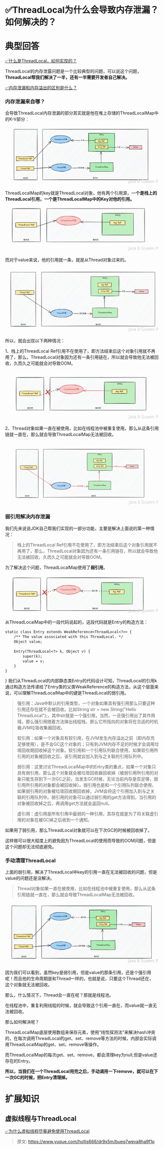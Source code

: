 # ✅ThreadLocal为什么会导致内存泄漏？如何解决的？


# 典型回答

[✅什么是ThreadLocal，如何实现的？](https://www.yuque.com/hollis666/dr9x5m/ihoye3?view=doc_embed)

ThreadLocal的内存泄露问题是一个比较典型的问题，可以说这个问题，**ThreadLocal帮我们解决了一半，还有一半需要开发者自己解决。**

[✅内存泄漏和内存溢出的区别是什么？](https://www.yuque.com/hollis666/dr9x5m/ge1k2i2aumhsgvbc?view=doc_embed)


### 内存泄漏来自哪？

会导致ThreadLocal内存泄漏的部分其实就是他在堆上存储的ThreadLocalMap中的K-V部分：
![image.png](./img/FLs31iDAI3QCcPn1/1688455648638-c0d80f68-d297-4ac4-9f64-8e733f14627b-898310.png)

ThreadLocalMap的key就是ThreadLocal对象，他有两个引用源，一**个是栈上的ThreadLocal引用，一个是ThreadLocalMap中的Key对他的引用。**
![image.png](./img/FLs31iDAI3QCcPn1/1703300494076-f8280388-b9d2-4463-a6d4-b798bd835138-114327.png)

而对于value来说，他的引用就一条，就是从Thread对象过来的。

![image.png](./img/FLs31iDAI3QCcPn1/1703300549782-8c52ff01-880f-44c2-9564-7bb1919bfcc4-722478.png)

所以，就会出现以下两种情况：

1、栈上的ThreadLocal Ref引用不在使用了，即方法结束后这个对象引用就不再用了，那么，ThreadLocal对象因为还有一条引用链在，所以就会导致他无法被回收，久而久之可能就会对导致OOM。

![image.png](./img/FLs31iDAI3QCcPn1/1703300619609-57783a8a-7da4-4813-b310-a34d9b4d3641-787078.png)

2、Thread对象如果一直在被使用，比如在线程池中被重复使用，那么从这条引用链就一直在，那么就会导致ThreadLocalMap无法被回收。

![image.png](./img/FLs31iDAI3QCcPn1/1703300655575-0cb5f021-ca9d-49b9-893d-7f4be614edd4-057472.png)


### 弱引用解决内存泄漏

我们先来说说JDK自己帮我们实现的一部分功能，主要是解决上面说的第一种情况：

> 栈上的ThreadLocal Ref引用不在使用了，即方法结束后这个对象引用就不再用了，那么，ThreadLocal对象因为还有一条引用链在，所以就会导致他无法被回收，久而久之可能就会对导致OOM。


为了解决这个问题，ThreadLocalMap使用了**弱引用**。

![image.png](./img/FLs31iDAI3QCcPn1/1703300791266-fd9e23ea-0cb7-434c-a389-131b7ed9cef0-176445.png)

从ThreadLocalMap中的一段代码说起的，这段代码就是Entry的构造方法：
  
```
static class Entry extends WeakReference<ThreadLocal<?>> {
    /** The value associated with this ThreadLocal. */
    Object value;

    Entry(ThreadLocal<?> k, Object v) {
        super(k);
        value = v;
    }
}
```
 }
我们从ThreadLocal的内部静态类Entry的代码设计可知，ThreadLocal的引用k通过构造方法传递给了Entry类的父类WeakReference的构造方法，从这个层面来说，可以理解ThreadLocalMap中的键是ThreadLocal的弱引用。

> 强引用：Java中默认的引用类型，一个对象如果具有强引用那么只要这种引用还存在就不会被回收。比如String str = new String("Hello ThreadLocal");，其中str就是一个强引用，当然，一旦强引用出了其作用域，那么强引用随着方法弹出线程栈，那么它所指向的对象将在合适的时机被JVM垃圾收集器回收。
> 
> 软引用：如果一个对象具有软引用，在JVM发生内存溢出之前（即内存充足够使用），是不会GC这个对象的；只有到JVM内存不足的时候才会调用垃圾回收期回收掉这个对象。软引用和一个引用队列联合使用，如果软引用所引用的对象被回收之后，该引用就会加入到与之关联的引用队列中。
> 
> 弱引用：这里讨论ThreadLocalMap中的Entry类的重点，如果一个对象只具有弱引用，那么这个对象就会被垃圾回收器回收掉（被弱引用所引用的对象只能生存到下一次GC之前，当发生GC时候，无论当前内存是否足够，弱引用所引用的对象都会被回收掉）。弱引用也是和一个引用队列联合使用，如果弱引用的对象被垃圾回收期回收掉，JVM会将这个引用加入到与之关联的引用队列中。弱引用的对象可以通过弱引用的get方法得到，当引用的对象被回收掉之后，再调用get方法就会返回null。
> 
> 虚引用：虚引用是所有引用中最弱的一种引用，其存在就是为了将关联虚引用的对象在被GC掉之后收到一个通知。


如果用了弱引用，那么ThreadLocal对象就可以在下次GC的时候被回收掉了。

这样做可以很大程度上的避免因为ThreadLocal的使用而导致的OOM问题，但是这个问题却无法彻底避免。


### 手动清理ThreadLocal

上面的弱引用，解决了ThreadLocal中key的引用一直在无法被回收的问题，但是value的问题还是没解决。

> Thread对象如果一直在被使用，比如在线程池中被重复使用，那么从这条引用链就一直在，那么就会导致ThreadLocalMap无法被回收。


![image.png](./img/FLs31iDAI3QCcPn1/1688455911220-b1033da7-8a0b-4f08-a083-f77f0bd2fc79-186402.png)

因为我们可以看到，虽然key是弱引用，但是value的那条引用，还是个强引用呢！而且他的生命周期是和Thread一样的，也就是说，只要这个Thread还在， 这个对象就无法被回收。

那么，什么情况下，Thread会一直在呢？那就是线程池。

在线程池中，重复利用线程的时候，就会导致这个引用一直在，而value就一直无法被回收。

那么如何解决呢？

ThreadLocalMap底层使用数组来保存元素，使用“线性探测法”来解决hash冲突的，在每次调用ThreadLocal的get、set、remove等方法的时候，内部会实际调用ThreadLocalMap的get、set、remove等操作。

而ThreadLocalMap的每次get、set、remove，都会清理key为null,但是value还存在的Entry。

**所以，当我们在一个ThreadLocal用完之后，手动调用一下remove，就可以在下一次GC的时候，把Entry清理掉。**


# 扩展知识


## 虚拟线程与ThreadLocal

[✅为什么虚拟线程尽量避免使用ThreadLocal](https://www.yuque.com/hollis666/dr9x5m/ehzum6hzexcsgxhn?view=doc_embed)


> 原文: <https://www.yuque.com/hollis666/dr9x5m/bueq7weva8ha9f1p>